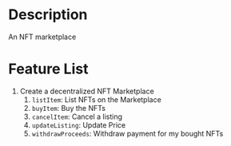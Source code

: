 Description
===========
An NFT marketplace

Feature List
===========
1. Create a decentralized NFT Marketplace
   1. `listItem`: List NFTs on the Marketplace
   2. `buyItem`: Buy the NFTs
   3. `cancelItem`: Cancel a listing
   4. `updateListing`: Update Price
   5. `withdrawProceeds`: Withdraw payment for my bought NFTs